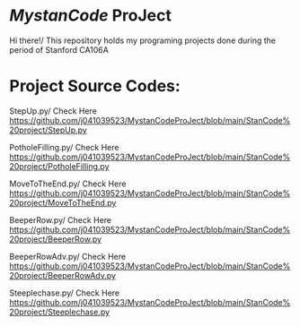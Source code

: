 # *MystanCode* ProJect
Hi there!/
This repository holds my programing projects done during the period of Stanford CA106A

# Project Source Codes:
StepUp.py/
Check Here https://github.com/j041039523/MystanCodeProJect/blob/main/StanCode%20project/StepUp.py

PotholeFilling.py/
Check Here https://github.com/j041039523/MystanCodeProJect/blob/main/StanCode%20project/PotholeFilling.py

MoveToTheEnd.py/
Check Here https://github.com/j041039523/MystanCodeProJect/blob/main/StanCode%20project/MoveToTheEnd.py

BeeperRow.py/
Check Here https://github.com/j041039523/MystanCodeProJect/blob/main/StanCode%20project/BeeperRow.py

BeeperRowAdv.py/
Check Here https://github.com/j041039523/MystanCodeProJect/blob/main/StanCode%20project/BeeperRowAdv.py

Steeplechase.py/
Check Here https://github.com/j041039523/MystanCodeProJect/blob/main/StanCode%20project/Steeplechase.py
